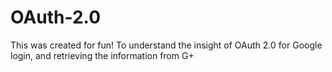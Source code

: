 # OAuth-2.0
This was created for fun! To understand the insight of OAuth 2.0 for Google login, and retrieving the information from G+
